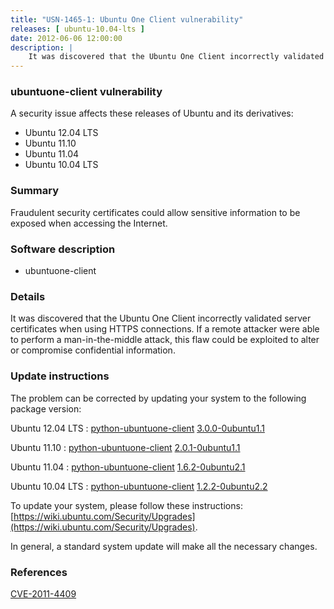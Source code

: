```yaml
---
title: "USN-1465-1: Ubuntu One Client vulnerability"
releases: [ ubuntu-10.04-lts ]
date: 2012-06-06 12:00:00
description: |
    It was discovered that the Ubuntu One Client incorrectly validated server certificates when using HTTPS connections. If a remote attacker were able to perform a man-in-the-middle attack, this flaw could be exploited to alter or compromise confidential information. 
--- 
```

 
### ubuntuone-client vulnerability

A security issue affects these releases of Ubuntu and its derivatives:

* Ubuntu 12.04 LTS
* Ubuntu 11.10
* Ubuntu 11.04
* Ubuntu 10.04 LTS

### Summary

Fraudulent security certificates could allow sensitive information to be exposed when accessing the Internet.

### Software description

* ubuntuone-client 

### Details

It was discovered that the Ubuntu One Client incorrectly validated server certificates when using HTTPS connections. If a remote attacker were able to perform a man-in-the-middle attack, this flaw could be exploited to alter or compromise confidential information. 

### Update instructions

The problem can be corrected by updating your system to the following package version:

Ubuntu 12.04 LTS
 : [python-ubuntuone-client](https://launchpad.net/ubuntu/+source/ubuntuone-client) <span> [3.0.0-0ubuntu1.1](https://launchpad.net/ubuntu/+source/ubuntuone-client/3.0.0-0ubuntu1.1) </span> 

Ubuntu 11.10
 : [python-ubuntuone-client](https://launchpad.net/ubuntu/+source/ubuntuone-client) <span> [2.0.1-0ubuntu1.1](https://launchpad.net/ubuntu/+source/ubuntuone-client/2.0.1-0ubuntu1.1) </span> 

Ubuntu 11.04
 : [python-ubuntuone-client](https://launchpad.net/ubuntu/+source/ubuntuone-client) <span> [1.6.2-0ubuntu2.1](https://launchpad.net/ubuntu/+source/ubuntuone-client/1.6.2-0ubuntu2.1) </span> 

Ubuntu 10.04 LTS
 : [python-ubuntuone-client](https://launchpad.net/ubuntu/+source/ubuntuone-client) <span> [1.2.2-0ubuntu2.2](https://launchpad.net/ubuntu/+source/ubuntuone-client/1.2.2-0ubuntu2.2) </span> 

To update your system, please follow these instructions: [https://wiki.ubuntu.com/Security/Upgrades](https://wiki.ubuntu.com/Security/Upgrades).

In general, a standard system update will make all the necessary changes. 

### References

 [CVE-2011-4409](http://people.ubuntu.com/~ubuntu-security/cve/CVE-2011-4409)
 
